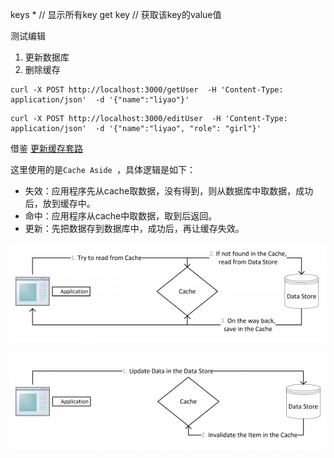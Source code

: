 keys * // 显示所有key
get key  // 获取该key的value值

测试编辑
1. 更新数据库
2. 删除缓存

```
curl -X POST http://localhost:3000/getUser  -H 'Content-Type: application/json'  -d '{"name":"liyao"}'
```

```
curl -X POST http://localhost:3000/editUser  -H 'Content-Type: application/json'  -d '{"name":"liyao", "role": "girl"}'
```




借鉴	[更新缓存套路](https://coolshell.cn/articles/17416.html)

这里使用的是`Cache Aside `，具体逻辑是如下：

* 失效：应用程序先从cache取数据，没有得到，则从数据库中取数据，成功后，放到缓存中。
* 命中：应用程序从cache中取数据，取到后返回。
* 更新：先把数据存到数据库中，成功后，再让缓存失效。

![cache_aside1](../pictures/cache_aside1.png)

![cache_aside2](../pictures/cache_aside2.png)
